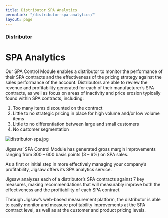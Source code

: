 ```yaml
---
title: Distributor SPA Analytics
permalink: "/distributor-spa-analytics/"
layout: page
---
```


### Distributor

# SPA Analytics

Our SPA Control Module enables a distributor to monitor the performance of their SPA contracts and the effectiveness of the pricing strategy against the sales performance of the account.  Distributors are able to review the revenue and profitability generated for each of their manufacturer’s SPA contracts, as well as focus on areas of inactivity and price erosion typically found within SPA contracts, including:

1. Too many items discounted on the contract
2. Little to no strategic pricing in place for high volume and/or low volume items
3. Little to no differentiation between large and small customers
4. No customer segmentation

![distributor-spa.jpg](/uploads/distributor-spa.jpg)

Jigsaws’ SPA Control Module has generated gross margin improvements ranging from 300 – 600 basis points (3 – 6%) on SPA sales.

As a first or initial step in more effectively managing your company’s profitability, Jigsaw offers its SPA analytics service.

Jigsaw analyzes each of a distributor’s SPA contracts against 7 key measures, making recommendations that will measurably improve both the effectiveness and the profitability of each SPA contract.

Through Jigsaw’s web-based measurement platform, the distributor is able to easily monitor and measure profitability improvements at the SPA contract level, as well as at the customer and product pricing levels.
